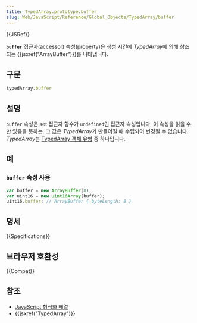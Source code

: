 ```yaml
---
title: TypedArray.prototype.buffer
slug: Web/JavaScript/Reference/Global_Objects/TypedArray/buffer
---
```

{{JSRef}}

**`buffer`** 접근자(accessor) 속성(property)은 생성 시간에 *TypedArray*에 의해 참조되는 {{jsxref("ArrayBuffer")}}를 나타냅니다.

## 구문

```js
typedArray.buffer
```

## 설명

`buffer` 속성은 set 접근자 함수가 `undefined`인 접근자 속성입니다, 이 속성을 읽을 수만 있음을 뜻하는. 그 값은 *TypedArray*가 만들어질 때 수립되어 변경될 수 없습니다. *TypedArray*는 [TypedArray 객체 유형](/ko/docs/Web/JavaScript/Reference/Global_Objects/TypedArray#TypedArray_객체) 중 하나입니다.

## 예

### `buffer` 속성 사용

```js
var buffer = new ArrayBuffer(8);
var uint16 = new Uint16Array(buffer);
uint16.buffer; // ArrayBuffer { byteLength: 8 }
```

## 명세

{{Specifications}}

## 브라우저 호환성

{{Compat}}

## 참조

- [JavaScript 형식화 배열](/ko/docs/Web/JavaScript/Typed_arrays)
- {{jsxref("TypedArray")}}
